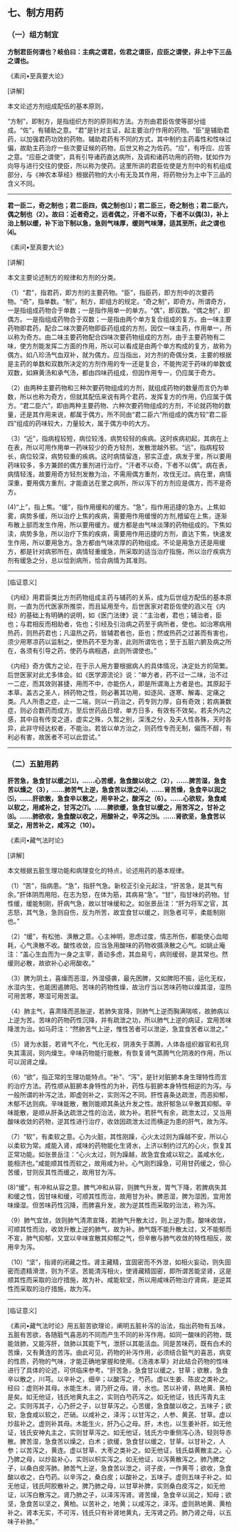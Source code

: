 ## 七、制方用药

### （一）组方制宜

**方制君臣何谓也？岐伯曰：主病之谓君，佐君之谓臣，应臣之谓使，非上中下三品之谓也。**

《素问•至真要大论》

[讲解]

本文论述方剂组成配伍的基本原则，

“方制”，即制方，是指组织方剂的原则和方法。方剂由君臣佐使等部分组成。“佐”，有辅助之意。“君”是针对主证，起主要治疗作用的药物。“臣”是辅助君药，以加强君药功效的药物。辅助君药有不同的方式，其中制约主药毒性和性味过偏，故助主药治疗一些次要证候的药物，后世又称之为佐药。“应”，有呼应、应答之意。“应臣之谓使”，具有引导诸药直达病所，及调和诸药功用的药物，犹如作为向导与进行交往的使臣，所以称为使药。这里所讲的君臣佐使是方剂中的有机组成部分，与《神农本草经》根据药物的大小有无及其作用，将药物分为上中下三品的含义不同。

* * *

**君一臣二，奇之制也；君二臣四，偶之制也⑴；君二臣三，奇之制也；君二臣六，偶之制也（2）。故曰：近者奇之，远者偶之，汗者不以奇，下者不以偶(3)，补上治上制以缓，补下治下制以急，急则气味厚，缓则气味薄，适其至所，此之谓也⑷。**

《素问•至真要大论》

[讲解]

本文主要论述制方的规律和方剂的分类。

（1）“君”，指君药，即方剂的主要药物。“臣”，指臣药，即方剂中的次要药物。“奇”，指单数。“制”，制方，即组方的规定。“奇之制”，即奇方。所谓奇方，一是指组成药物合于单数；一是指作用单一的单方。“偶”，即双数。“偶之制”，即偶方。一是指组成药物合于双数；一是指由两个单方复合组成的复方。由一味主要药物即君药，配合二味次要药物即臣药组成的方剂，因仅一味主药，作用单一，所以称为奇方。由二味主要药物配合四味次要药物组成的方剂，由于主要药物有二味，使方剂能发挥二方面的作用，所以可以看成是由两个单方构成的复方，故称为偶方。如八珍汤气血双补，就为偶方。应当指出，对方剂的奇偶分类，主要的根据是主药的单数和双数所决定的方剂作用的专一还是复合，不能拘泥于药味的单数或双数，如麻黄汤和承气汤，都由四味药组成，但因作用专一，仍应属于奇方。

（2）由两种主要药物和三种次要药物组成的方剂，就组成药物的数量而言仍为单数，所以也称为奇方，但就其配伍来说有两个君药，发挥复方的作用，仍应属于偶方。“君二臣六”，即由两种主要药物、六种次要药物组成的方剂，不论就药物的数量，还是其作用来说，都属于偶方。所不同由“君二臣六”所组成的偶方较“君二臣四”组成的药味较大，力量较大，属于偶方中的大方。

（3）“近”，指病程较短，病位较浅，病势较轻的疾病。这时疾病初起，其病在上在表，所以可用作用单一药味较少的奇方轻剂，发散泄越外邪。“远”，指病程较长，病位较深，病势较重的疾病。这时病情留连，邪实正虚，病发于里，所以要用药味较多，多方兼顾的偶方重剂进行治疗。“汗者不以奇，下者不以偶”。病在表，病情轻浅，故要用奇方轻剂发散为治，不需用偶方重剂，攻伐无过。病在里，病情深重，要用偶方重剂，才能直达在里之病所，所以泻下的方剂应是偶方，而不是奇方。

(4)“上”，指上焦。“缓”，指作用缓和的缓方。“急”，指作用迅捷的急方。上焦如雾，病势多缓，所以治疗上焦的疾病，需要用作用缓慢的方剂,稽留在上焦，逐渐布散上部而发生作用，所以要用缓方。缓方都是由气味淡薄的药物组成的。下焦如渎，病势多急，所以治疗下焦的疾病，需要用作用迅捷的方剂，直达下焦，快速发生作用，所以要用急方。急方都由气味浓厚的药物组成。不论是用急方还是用缓方，都是针对病邪所在，病情轻重缓急，所采取的适当治疗指施，所以治疗疾病方剂有缓急之分，总以恰到病所，恰合病情为其准则。

* * *

[临证意义]

《内经》用君臣类比方剂药物组成主药与辅药的关系，成为后世组方配伍的基本原则，一直为历代医家所推崇，而且延用至今。后世医家对君臣佐使的涵义在《内经》的基础上有明确的说明，如《医门法律》说：“主治者，君也；辅治者，臣也；与君相反而相助者，佐也；引经及引治病之药至于病所者，使也。如治寒病用热药，则热药君也；凡温热之药，皆辅君者也，臣也；然或热药之过甚而有害也，须少用寒凉药以监制之，使热药不至为害，此则所谓佐也；至于五脏六腑及病之所在，各须有引导之药，使药与病相遇，此则所谓使也。”

《内经》奇方偶方之论，在于示人用方要根据病人的具体情况，决定处方的简繁。后世医家对此尤多体会。如《医学源流论》说：“单方者，药不过一二味，治不过一二症，而其效则甚捷，用而不中，亦能伤人，即是所谓海上方者是也。其原起于本草。盖古之圣人，辨药物之性，则必著其功用，如逐风、逐寒、解毒、定痛之类。凡人所患之症，止一二端，则以一药治之，药专则力厚，自有奇效；若病兼数症，则必合数药而成方。至后世药品日增，单方日多，有效有不效矣。若夫外内之感，其中自有传变之道，虚实之殊，久暂之别，深浅之分，及夫人性各殊，天时各异，此非守经达权者，不能治。若皆以单方治之，则药性专而无制，偏而不醇，有利必有害，故医者不可以此尝试。”

* * *

### （二）五脏用药

**肝苦急，急食甘以缓之⑴，......心苦缓，急食酸以收之（2），……脾苦湿，急食苦以燥之（3），……肺苦气上逆，急食苦以泄之⑷，……肾苦燥，急食辛以润之⑸，……肝欲散，急食辛以散之，用辛补之，酸泻之（6）。……心欲软，急食咸以软之，用咸补之，甘泻之⑺。……脾欲缓，急食甘以缓之，用苦泻之，甘补之⑻。……肺欲收，急食酸以收之，用酸补之，辛泻之⑼。…...肾欲坚，急食苦以坚之，用苦补之，咸泻之（10）。**

《素问•藏气法时论》

[讲解]

本文根据五脏生理功能和病理变化的特点，论述用药的基本规律。

（1）“苦”，指病患。“急”，指肝气急。新校正引全元起注，“肝苦急，是其气有余。”肝体阴而用阳，在志为怒，在体为筋，其病易“急”。“甘”，指甘味的药物。甘性缓，缓能制刚，肝病气急，故以甘味缓和之。如张景岳注：“肝为将军之官，其志怒，其气急，急则自伤，反为所苦，故宜食甘以缓之，则急者可平，柔能制刚也。”

（2）“缓”，有松弛、涣散之意。心主神明，思虑过度，情志所伤，都能使心血暗耗，心气涣散不收。酸性收敛，应当急用酸味的药物收摄涣散之心气。如姚止庵注：“盖心生血而为一身之主宰，善动多虑，其血易亏，病则缓弱，是其常也。然缓则必散，故欲补心必用酸收。”

（3）脾为阴土，喜燥而恶湿，外湿侵袭，最先困脾，又如脾阳不振，运化无权，水湿内生，也能困遏脾阳。苦味的药物性燥，故治疗当以苦味药物以燥其湿，湿热可用苦寒，寒湿可用苦温。

（4）肺主气，喜肃降而恶胀逆，若肺失宣降，则肺气上逆而胸满喘咳，故肺病以上逆为苦。苦味的药物药性沉降，并有疏泄之功，所以肺气上逆的病证，宜用苦味降泄为治。如马莳注：“然肺苦气上逆，惟性苦者可以泄逆，急宜食苦者以泄之。”

（5）肾为水脏，若肾气不化，气化无权，阴液失于蒸腾，人体各组织器官和孔窍失其濡润，则内燥生。辛味药物能行能散，有恢复肾气蒸腾气化阴液的作用，所以可以润肾之燥。

（6）“欲”，指正常的生理功能特点。“补”、“泻”，是针对脏腑本身生理特性而言的治疗方法。药性顺从脏腑本身特性的为补，药性与脏腑本身特性相逆的为泻。与一般所谓的补泻之法，即虚则补之，实则泻之不同。肝性喜条达疏泄，而恶抑郁，木郁不达则病。辛味能散，散则能顺其条达升发之性。故肝郁急以辛散其抑郁。辛味能散，是顺从肝条达疏泄之性的治法，故为补。若肝气有余，疏泄太过，又当用酸味收敛的药物，逆其性进行治疗，收敛因疏泄太过而横逆为患的肝气，故为泻。

（7）“软”，有柔软之意。心为火脏，其性刚躁，心火太过则为躁越不安，所以心以柔软为常。咸能入肾，咸味的药物能化生肾水，上济以制约过亢的心火，恢复其正常功能。如张景岳注：“心火太过，则为躁越，故急宜食咸以软之。盖咸水化，能相济也。”咸能顺其性而软之，故用咸为补。心气刚烈躁急，可用甘药缓之，但心苦缓，甘则反其性而缓之，故用甘为泻。

(8)“缓”，有冲和从容之意。脾气冲和从容，则脾气升发，胃气下降，若脾病失其和缓之性，因甘味和缓，可顺其性而治，故用甘为补。脾恶湿，脾为湿困，宜用苦味燥湿。但苦味药性沉降，而脾喜升发，故为逆其性而采取的治法，称为泻。

（9）肺气宜敛，敛则肺气清肃宣降，若肺气升散太过，则上逆为患。酸味收敛，可顺其性而治，收敛升散上逆的肺气，故为补。肺气既不能升散太过，又不能郁而不宣，肺气抑郁，又宜以辛味宣散其抑郁之气，但辛散与肺气收敛的特性相反，故用辛为泻。

（10）“坚”，指肾的闭藏之性。肾主藏精，宜固密而不外泄，如相火妄动，则失固密而遗精滑泄，则为不坚。苦能清泻相火，使肾藏精固密，即所谓苦能坚肾，这是顺其性而采取的治疗措施，故为补。咸能软坚，所以用咸味药物治疗肾病，是逆其性而采取的治疗措施，故为泻。

* * *

[临证意义]

《素问•藏气法时论》用五脏苦欲理论，阐明五脏补泻的治法，指出药物有五味，五脏有苦欲，各随脏气喜恶的不同而产生不同的补泻作用。如同一酸味的药物，既能敛肺，又能泻肝，敛肺以其能下气，泄肝以其能活血。同是苦味药，既有白术的苦燥，又有黄连的苦泻。由此可见，药物的补泻作用，必须结合脏气的喜恶，病变的性质，药物的气味，才能正确地掌握和使用。《汤液本草》对此结合药物的性味进行了具体的论述，可供临床参考。“肝苦急，急食甘以缓之，甘草；欲散，急食辛以散之，川芎。以辛补之，细辛；以酸泻之，芍药。虚以生姜、陈皮之类补之。经曰：虚则补其母。水能生木，肾乃肝之母。肾，水也。苦以补肾，熟地黄、黄柏是矣。如无他证，钱氏地黄丸主之，实则白芍药泻之。如无他证，钱氏泻青丸主之。实则泻其子，心乃肝之子，以甘草泻之。心苦缓，急食酸以收之，五味子；欲软，急食咸以软之，芒硝。以咸补之，泽泻；以甘泻之，人参、黄芪、甘草。虚以炒盐补之。虚则补其母。木能生火，肝乃心之母。肝，木也，以生姜补肝。如无他证，钱氏安神丸主之，实则甘草泻之。如无他证，钱氏方中重侧泻心汤，轻则导赤散。脾苦湿，急食苦以燥之，白术；欲缓，急食甘以缓之，甘草。以甘补之，人参；以苦泻之，黄连。虚以甘草、大枣之类补之。如无他证，钱氏益黄散主之。心乃脾之母，以炒盐补心，实则以枳实泻之。如无他证，以泻黄散泻之。肺乃脾之子，以桑白皮泻肺。肺苦气上逆，急食苦以泄之，诃子皮，一作黄芩；欲收，急食酸以收之，白芍药。以辛泻之，桑白皮；以酸补之，五味子。虚则五味子补之。如无他证，钱氏阿胶散补之。脾乃肺之母，以甘草补脾，实则桑白皮泻之，如无他证，以泻白散泻之。肾乃肺之子，以泽泻泻肾。肾苦燥，急食辛以润之，知母；欲坚，急食苦以坚之，黄柏。以苦补之，地黄；以咸泻之，泽泻。虚则熟地黄、黄柏补之。肾本无实，不可泻，钱氏只有补肾地黄丸，无泻肾之药。肺乃肾之母，以五味子补肺。”

